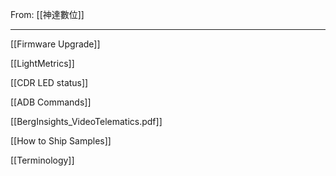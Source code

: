 From: [[神達數位]]

---

[[Firmware Upgrade]]

[[LightMetrics]]

[[CDR LED status]]

[[ADB Commands]]

[[BergInsights_VideoTelematics.pdf]]

[[How to Ship Samples]]

[[Terminology]]